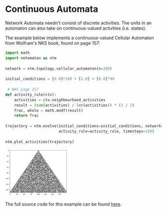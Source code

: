# Continuous Automata

Network Automata needn't consist of discrete activities. The units in an
automaton can also take on continuous-valued activities (i.e. states).

The example below implements a continuous-valued Cellular Automaton
from Wolfram's NKS book, found on page 157:

```python
import math
import netomaton as ntm

network = ntm.topology.cellular_automaton(n=200)

initial_conditions = [0.0]*100 + [1.0] + [0.0]*99

 # NKS page 157
def activity_rule(ctx):
    activities = ctx.neighbourhood_activities
    result = (sum(activities) / len(activities)) * (3 / 2)
    frac, whole = math.modf(result)
    return frac

trajectory = ntm.evolve(initial_conditions=initial_conditions, network=network,
                        activity_rule=activity_rule, timesteps=150)

ntm.plot_activities(trajectory)
```

<img src="../../resources/continuous_ca.png" width="40%"/>

The full source code for this example can be found [here](continuous_automata_demo.py).
